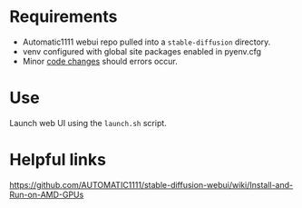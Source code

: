 # Requirements
- Automatic1111 webui repo pulled into a `stable-diffusion` directory.
- venv configured with global site packages enabled in pyenv.cfg
- Minor [code changes](https://stackoverflow.com/questions/74289972/cannot-import-name-rank-zero-only-from-pytorch-lightning-utilities-distribute) should errors occur.

# Use
Launch web UI using the `launch.sh` script.

# Helpful links
https://github.com/AUTOMATIC1111/stable-diffusion-webui/wiki/Install-and-Run-on-AMD-GPUs
